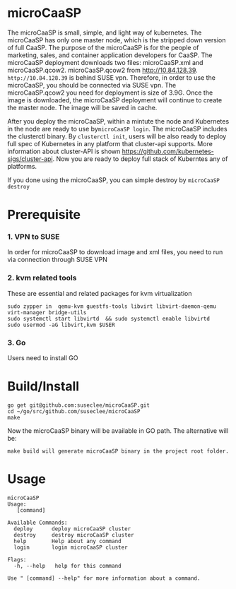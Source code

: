 # microCaaSP
The microCaaSP is small, simple, and light way of kubernetes. The microCaaSP has only one master node, which is the stripped down version of full CaaSP.
The purpose of the microCaaSP is for the people of marketing, sales, and container application developers for CaaSP.
The microCaaSP deployment downloads two files: microCaaSP.xml and microCaaSP.qcow2. microCaaSP.qcow2 from http://10.84.128.39. `http://10.84.128.39` is behind SUSE vpn.
Therefore, in order to use the microCaaSP, you should be connected via SUSE vpn. The microCaaSP.qcow2 you need for deployment is size of 3.9G. Once the image is downloaded, the microCaaSP deployment will continue to create the master node. The image will be saved in cache.

After you deploy the microCaaSP, within a mintute the node and Kubernetes in the node are ready to use by`microCaaSP login`. The microCaaSP includes the clusterctl binary. By `clusterctl init`, users will be also ready to deploy full spec of Kubernetes in any platform that cluster-api supports.
More information about cluster-API is shown https://github.com/kubernetes-sigs/cluster-api. Now you are ready to deploy full stack of Kuberntes any of platforms.  

If you done using the microCaaSP, you can simple destroy by `microCaaSP destroy`


# Prerequisite
### 1. VPN to SUSE
In order for microCaaSP to download image and xml files, you need to run via connection through SUSE VPN

### 2. kvm related tools
These are essential and related packages for kvm virtualization
```
sudo zypper in  qemu-kvm guestfs-tools libvirt libvirt-daemon-qemu virt-manager bridge-utils
sudo systemctl start libvirtd  && sudo systemctl enable libvirtd
sudo usermod -aG libvirt,kvm $USER
```

### 3. Go
Users need to install GO

# Build/Install
```
go get git@github.com:suseclee/microCaaSP.git
cd ~/go/src/github.com/suseclee/microCaaSP
make
```
Now the microCaaSP binary will be available in GO path.
The alternative will be:
```
make build will generate microCaaSP binary in the project root folder.
```

# Usage
```
microCaaSP
Usage:
   [command]

Available Commands:
  deploy      deploy microCaaSP cluster
  destroy     destroy microCaaSP cluster
  help        Help about any command
  login       login microCaaSP cluster

Flags:
  -h, --help   help for this command

Use " [command] --help" for more information about a command.
```

